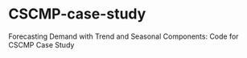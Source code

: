# CSCMP-case-study
Forecasting Demand with Trend and Seasonal Components: Code for CSCMP Case Study
